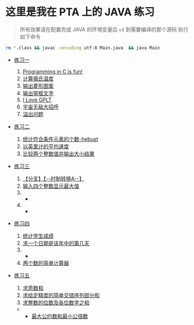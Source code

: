 # 这里是我在 PTA 上的 JAVA 练习

> 所有效果请在配置完成 JAVA 的环境变量后 `cd` 到需要编译的那个源码
> 执行如下命令

```bash
rm *.class && javac -encoding utf-8 Main.java  && java Main
```

- [练习一](ex01)
    1. [Programming in C is fun!](ex01/Ex01/Main.java)
    2. [计算摄氏温度](ex01/Ex02/Main.java)
    3. [输出菱形图案](ex01/Ex03/Main.java)
    4. [输出带框文字](ex01/Ex04/Main.java)
    5. [I Love GPLT](ex01/Ex05/Main.java)
    6. [宇宙无敌大招呼](ex01/Ex06/Main.java)
    7. [溢出问题](ex01/overflow/)

- [练习二](ex02) 
    1. [统计符合条件元素的个数-hebust](ex02/Ex01/Main.java)
    2. [以英里计的平均速度](ex02/Ex02/Main.java)
    3. [比较两个整数值并输出大小结果](ex02/Ex03/Main.java)

- [练习三](ex03)
    1. [【分支】【--时制转换A--】](ex04/Ex01/Main.java)
    2. [输入四个整数显示最大值](ex04/Ex02/Main.java)
    3. -
    4. -

- [练习四](ex04)
    1. [统计学生成绩](ex04/Ex01/Main.java)
    2. [求一个日期是该年中的第几天](ex04/Ex02/Main.java)
    3. -
    4. [两个数的简单计算器](ex04/Ex04/Main.java)

- [练习五](ex05)
    1. [求奇数和](ex05/Ex01/Main.java)
    2. [求给定精度的简单交错序列部分和 ](ex05/Ex01Main.java)
    3. [求整数的位数及各位数字之和](ex05/Ex01Main.java)
    - - [最大公约数和最小公倍数](ex05/Ex01/Main.java)
